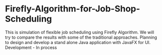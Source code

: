 # Firefly-Algorithm-for-Job-Shop-Scheduling

This is simulation of flexible job scheduling using Firefly Algorithm. We will try to compare the results with some of the traditional approaches.
Planning to design and develop a stand alone Java application with JavaFX for UI.
Development - In process
